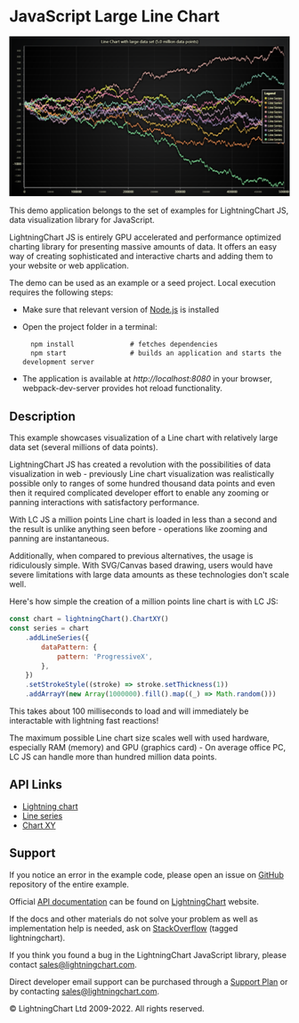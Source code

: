 # JavaScript Large Line Chart

![JavaScript Large Line Chart](largeLineChartXY-darkGold.png)

This demo application belongs to the set of examples for LightningChart JS, data visualization library for JavaScript.

LightningChart JS is entirely GPU accelerated and performance optimized charting library for presenting massive amounts of data. It offers an easy way of creating sophisticated and interactive charts and adding them to your website or web application.

The demo can be used as an example or a seed project. Local execution requires the following steps:

-   Make sure that relevant version of [Node.js](https://nodejs.org/en/download/) is installed
-   Open the project folder in a terminal:

          npm install              # fetches dependencies
          npm start                # builds an application and starts the development server

-   The application is available at _http://localhost:8080_ in your browser, webpack-dev-server provides hot reload functionality.


## Description

This example showcases visualization of a Line chart with relatively large data set (several millions of data points).

LightningChart JS has created a revolution with the possibilities of data visualization in web - previously Line chart visualization was realistically possible only to ranges of some hundred thousand data points and even then it required complicated developer effort to enable any zooming or panning interactions with satisfactory performance.

With LC JS a million points Line chart is loaded in less than a second and the result is unlike anything seen before - operations like zooming and panning are instantaneous.

Additionally, when compared to previous alternatives, the usage is ridiculously simple. With SVG/Canvas based drawing, users would have severe limitations with large data amounts as these technologies don't scale well.

Here's how simple the creation of a million points line chart is with LC JS:

```js
const chart = lightningChart().ChartXY()
const series = chart
    .addLineSeries({
        dataPattern: {
            pattern: 'ProgressiveX',
        },
    })
    .setStrokeStyle((stroke) => stroke.setThickness(1))
    .addArrayY(new Array(1000000).fill().map((_) => Math.random()))
```

This takes about 100 milliseconds to load and will immediately be interactable with lightning fast reactions!

The maximum possible Line chart size scales well with used hardware, especially RAM (memory) and GPU (graphics card) - On average office PC, LC JS can handle more than hundred million data points.


## API Links

* [Lightning chart]
* [Line series]
* [Chart XY]


## Support

If you notice an error in the example code, please open an issue on [GitHub][0] repository of the entire example.

Official [API documentation][1] can be found on [LightningChart][2] website.

If the docs and other materials do not solve your problem as well as implementation help is needed, ask on [StackOverflow][3] (tagged lightningchart).

If you think you found a bug in the LightningChart JavaScript library, please contact sales@lightningchart.com.

Direct developer email support can be purchased through a [Support Plan][4] or by contacting sales@lightningchart.com.

[0]: https://github.com/Arction/
[1]: https://lightningchart.com/lightningchart-js-api-documentation/
[2]: https://lightningchart.com
[3]: https://stackoverflow.com/questions/tagged/lightningchart
[4]: https://lightningchart.com/support-services/

© LightningChart Ltd 2009-2022. All rights reserved.


[Lightning chart]: https://lightningchart.com/js-charts/api-documentation/v6.0.0/functions/lightningChart-1.html
[Line series]: https://lightningchart.com/js-charts/api-documentation/v6.0.0/classes/LineSeries.html
[Chart XY]: https://lightningchart.com/js-charts/api-documentation/v6.0.0/classes/ChartXY.html

